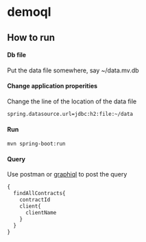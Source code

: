 # demoql

## How to run

#### Db file

Put the data file somewhere, say ~/data.mv.db

#### Change application properities

Change the line of the location of the data file

```
spring.datasource.url=jdbc:h2:file:~/data
```

#### Run

```
mvn spring-boot:run
```

#### Query

Use postman or [graphiql](https://www.electronjs.org/apps/graphiql) to post the query

``` graphql
{
  findAllContracts{
    contractId
    client{
      clientName
    }
  }
}
```
